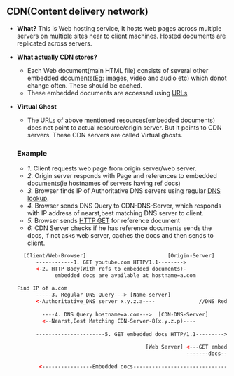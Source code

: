## CDN(Content delivery network)
- **What?** This is Web hosting service, It hosts web pages across multiple servers on multiple sites near to client machines. Hosted documents are replicated across servers. 
- **What actually CDN stores?** 
  - Each Web document(main HTML file) consists of several other embedded documents(Eg: images, video and audio etc) which donot change often. These should be cached.
  - These embedded documents are accessed using [URLs](/Networking/OSI-Layers/Layer5/Protocols/README.md)
- **Virtual Ghost**
  - The URLs of above mentioned resources(embedded documents) does not point to actual resource/origin server. But it points to CDN servers. These CDN servers are called Virtual ghosts.
  
  ### Example
  - *1.* Client requests web page from origin server/web server.
  - *2.* Origin server responds with Page and references to embedded documents(ie hostnames of servers having ref docs)
  - *3.* Browser finds IP of Authoritative DNS servers using regular [DNS lookup](/Networking/OSI-Layers/Layer5/Protocols/DNS/How_DNS_Works.md).
  - *4.* Browser sends DNS Query to CDN-DNS-Server, which responds with IP address of nearst,best matching DNS server to client.
  - *5.* Browser sends [HTTP GET](/Networking/OSI-Layers/Layer5/Protocols/HTTP/GET_Document.md) for reference document
  - *6.* CDN Server checks if he has reference documents sends the docs, if not asks web server, caches the docs and then sends to client.
  ```html
    [Client/Web-Browser]                          [Origin-Server]
        ------------1. GET youtube.com HTTP/1.1-------->   
        <-2. HTTP Body(With refs to embedded documents)-
              embedded docs are available at hostname=a.com
             
  Find IP of a.com
        -----3. Regular DNS Query---> [Name-server]
        <-Authoritative_DNS server x.y.z.a----              //DNS Redirection
        
          ----4. DNS Query hostname=a.com--->  [CDN-DNS-Server]
          <--Nearst,Best Matching CDN-Server-8(x.y.z.p)----
                
        ----------------------5. GET embedded docs HTTP/1.1---------> [CDN-Server-8](Close to Client)
                                                                        if (I have docs)
                                           [Web Server] <---GET embedded docs--- No  
                                                        -------docs----------->Cached
                                                                        else
         <----------------Embedded docs------------------------------------                                                           
  ```
